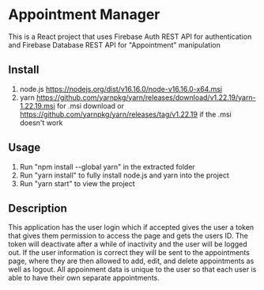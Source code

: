 # Appointment Manager
This is a React project that uses Firebase Auth REST API for authentication 
  and Firebase Database REST API for "Appointment" manipulation 

## Install
1) node.js https://nodejs.org/dist/v16.16.0/node-v16.16.0-x64.msi
2) yarn https://github.com/yarnpkg/yarn/releases/download/v1.22.19/yarn-1.22.19.msi for .msi download
    or https://github.com/yarnpkg/yarn/releases/tag/v1.22.19 if the .msi doesn't work
    
## Usage
1) Run "npm install --global yarn" in the extracted folder
2) Run "yarn install" to fully install node.js and yarn into the project
3) Run "yarn start" to view the project

## Description
This application has the user login which if accepted gives the user a token that gives them permission to access the page and gets the users ID.
  The token will deactivate after a while of inactivity and the user will be logged out.
  If the user information is correct they will be sent to the appointments page, 
  where they are then allowed  to add, edit, and delete appointments as well as logout.
  All appoinment data is unique to the user so that each user is able to have their own separate appointments.

